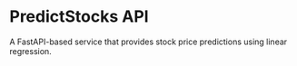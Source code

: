 # PredictStocks API

A FastAPI-based service that provides stock price predictions using linear regression.
